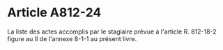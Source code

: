 # Article A812-24

<p>La liste des actes accomplis par le stagiaire prévue à l'article R. 812-18-2 figure au II de l'annexe 8-1-1 au présent livre.</p>